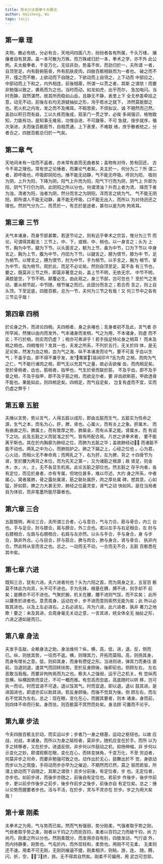 ```yaml
---
title: 陈长兴太极拳十大要论
author: Haisheng, Wu
tags: taiji
---
```


## 第一章 理

夫物，散必有统，分必有合，天地间四面八方，纷纷者各有所属，千头万绪， 攘攘者自有其源。盖一本可散为万殊，而万殊咸归於一本，拳术之学，亦不外 此公例。夫太极拳者，千变万化，无往非劲，势虽不侔，而劲归於一，夫所谓 一者，自顶至足，内有脏俯筋骨，外有肌肤皮肉，四肢百骸相联而为一者也。 破之而不开，撞之而不散，上欲动而下自随之，下欲动而上自领之，上下动而 中部应之，中部动而上下和之，内外相连，前後相需，所谓一以贯之者，其斯 之谓欤！而要非勉强以致之，袭焉而为之也。当时而动，如龙如虎，出乎而尔， 急加电闪。当时而静，寂然湛然，居其所而稳如山岳。且静无不静，表里上下 全无参差牵挂之意，动无不动，前後左右均无游疑抽扯之形，洵乎若水之就下， 沛然莫能御之也。若火机之内攻，发之而不及掩耳。不暇思索，不烦拟议，诚 不期然而己然。盖劲以积日而有益，工以久练而後成，观圣门一贯之学，必俟 多闻强识，格物致知，力能有功，是知事无难易，功惟自进，不可躐等，不可 急就，按步就序，循次渐进，夫而後百骸筋节，自相贯通，上下表里，不难联 络，庶乎散者统之，分者合之，四肢百骸总归於一气矣。

## 第二章 气

天地间未有一往而不返者，亦未常有直而无曲者矣；盖物有对待，势有回还， 古今不易之理也。常有世之论捶者，而兼论气者矣。夫主於一，何分为二？所 谓二者，即呼吸也，呼吸即阴阳也。捶不能无动静，气不能无呼吸。呼则为阳， 吸则为阴，上升为阳，下降为阴，阳气上升而为阳，阳气下行而为阴，阴气上 升即为阳，阴气下行仍为阴，此阴阳之所以分也。何谓清浊？升而上者为清， 降而下者为浊，清者为阳，浊者为阴，然分而言之为阴阳，浑而言之统为气。 气不能无阴阳，即所谓人不能无动静，鼻不能无呼吸，口不能无出入，而所以 为对待迥还之理也。然则气分为二，而贯於一，有志於是途者，甚勿以是为拘 拘焉耳。

## 第三章 三节

夫气本诸身，而身节部甚繁，若逐节论之，则有远乎拳术之宗旨，惟分为三节 而论，可谓得其截法：三节上、中、下，或根、中、梢也。以一身言之；头为 上节，胸为中节，腿为下节。以头面言之，额为上节，鼻为中节，口为下节以 中身言之，胸为上节，腹为中节，丹田为下节。以腿言之，膀为恨节，膝为中 节，足为梢节。以臂言之，膊为恨节，肘为中节，手为梢节。以手言之，腕为 根节，掌为中节，指为梢节。观於此，而足不必论矣。然则自顶至足，莫不各 有三节也，要之，既莫非三节之所，即莫非著意之处，盖上节不明，无依无宗， 中节不明，满腔是空，下节不明，颠覆必生。由此观之，身三节部，岂可忽也？ 至於气之发动，要从梢节起，中节随，根节催之而已。此固分而言之；若合而 言之，则上自头顶，下至足底，四肢百骸，总为一节，夫何为三节之有哉！又 何三节中之各有三节云乎哉！

## 第四章 四梢

於论身之外，而进论四梢。夫四梢者，身之余褚也；言身者初不及此，言气者 亦所罕闻，然捶以由内而发外，气本诸身而发梢，气之为用，不本诸身，则虚 而不实；不行於梢，则实而仍虚？；梢亦可弗讲乎！若手指足特论身之梢耳！ 而未及梢之梢也。四梢惟何？发其一也，夫发之所系，不列於五行，无关於四 体，是无足论矣，然发为血之梢，血为气之海，纵不本诸发而论气，要不可虽 乎血以生气；不虽乎血，即不得不兼乎发，发?骞冢易阋印Ｒ?舌为肉 之梢，而肉为气之仁，气不能行诸肉之梢，即气无以充其气之量，故必舌欲催 齿，而肉梢足矣。至於骨梢者，齿也，筋梢者，指甲也，气生於骨而联於筋， 不及乎齿，即不及乎骨之梢，不及乎指甲，即不及乎筋之梢，而欲足尔者，要 非齿欲斯筋，甲欲透骨不能也。果能如此，则四梢足矣。四梢足，而气自足矣， 岂复有虚而不宜，实而仍虚之弊乎！

## 第五章 五脏

夫捶以言势，势以言气，人得五脏以成形，即由五脏而生气，五脏实为性命之 源，生气之本，而名为心，肝，脾，肾也。心属火，而有炎上之象。肝属木， 而有曲直之形。脾属土，而有敦厚之势，肺属金，而有从革之能。肾属水，而 有润下之功。此及五脏之义而犹准之於气，皆有所配合焉。凡世之讲拳术者， 要不能离乎斯也。其在於内胸廊为肺经之位，而肺为五脏之华；盖故肺经动， 而诸脏不能不动也。两乳之中为心，而肺抱护之。肺之下膈之上，心经之位也 。心为君，心火动，而相火无不奉命焉；而两乳之下，右为肝，左为脾，背之 十四骨节为肾，至於腰为两背之本位，而为先天之第一，又为诸脏之根源；故 肾足，则金木，水，火，土，无不各显生机焉。此论五脏之部位也。然五脏之 存乎内者，各有定位，而见於身者，亦有专属，但地位甚多，难以尽述，大约 身之所系，中者属心，窝者属肺，骨之露处属肾，筋之联处属肝，肉之厚处属 碑，想其意，心如猛，肝如箭，脾之力大甚无穷，肺经之位最灵变，肾气之动 快如风，是在当局者自为体验，而非笔墨所能尽罄者也。

## 第六章 三合

五脏既明，再论三合，夫所谓三合者，心与意合，气与力合，筋与骨合，内三 台也。手与足合，肘与膝合，肩与膀合，外三合也。若以左手与右足相合，左 肘与右膝相合，左肩与右膀相合，右肩与左亦然。以头与手合，手与身合，身 与步合，孰非外合。心与目合，肝与筋合，脾与肉合，肺与身合，肾与骨合， 执非内合。然此特从变而言之也。总之。一动而无不动，一合而无不合，五脏 百骸悉在其中矣。

## 第七章 六进

既知三合，犹有六进。夫六进者何也？头为六阳之首，而为周身之主，五官百 骸莫不体此为向背，头不可不进也。手为先锋，根基在膊，膊不进，则手却不 前矣；是膊亦不可不进也。气聚於腕，机关在腰，腰不进则气馁，而不实矣； 此所以腰贵於进者也。意贯周身，运动在步，步不进而意则索然无能为矣；此 所以必取其进也。以及上左必进右。上右必进左。共为六进，此六进者，孰非 著力之地欺！要之：未及其进，合周身毫无关动之意，一言其进，统全体全无 抽扯之形，六进之道如是而已。

## 第八章 身法

夫发手击敌，全赖身法之助，身法维何？纵，横，高，低，进，退，反，侧而 已。纵，则放其势，一往而不返。横，则理其力，开拓而莫阻。高，则扬其身， 而身有增长之意。低，则抑其身，而身有攒促之形。当进则进，弹其力而勇往 直前。当退则退，速其气而回转扶势。至於反身顾後，後即前也。侧顾左右， 左右恶敢当我哉。而要非拘拘焉而为之也。察夫人之强弱，运乎己之机关，有 忽纵而忽横，纵横因势而变迁，不可一概而推。有忽高而忽底，高底随时以转 移，岂可执一而论。时而宜进不可退，退以馁其气。时而宜退，即以退，退以 鼓其进。是进固进也，即退亦实以助其进。若反身顾後。而後不觉其为後。侧 顾左右，而左右不觉其为左右。总之：现在眼，变化在心，而握其要者，则本 诸身。身而前，则四体不命而行矣。身而怯，则百骸莫不冥然而处矣。身法顾 可置而不论乎。

## 第九章 步法

今夫四肢百骸主於动，而实运以步；步者乃一身之根基，运动之枢纽也。以故 应战，对战，本诸身。而所以为身之砥柱者，莫非步。随机应变在於手。而所 以为手之转移者，又在於步。进退反侧，非步何以作鼓动之机，抑扬伸缩，非 步何以示变化之妙。即谓观察在眼，变化在心，而转变抹角，千变万化，不至 穷迫者，何莫非步之司命，而要非勉强可致之也。动作出於无心，鼓舞出於不 觉，身欲动而步以为之周旋，手将动而步亦早为之催迫，不期然而已然，莫之 驱而若驱，所谓上欲动而下自随之，其斯之谓欤！且步分前後，有定位者，步 也。无定位者，亦步也。如前步进，而後步亦随之，前後自有定位也。若前步 作後步，後步作前步，更以前步作後步之前步，後步作前步之後步，前後亦自 有定位矣。总之：捶以论势而握要者步也。活与不活，在於步，灵与不灵亦在 於步。步之为用大矣哉！

## 第十章 刚柔

夫拳术之为用，气与势而已矣。然而气有强弱，势分刚柔，气强者取乎势之刚， 气弱者取乎势之柔，刚者以千钧之力而扼百钧，柔者以百钧之力而破千钧，尚 力尚巧，刚柔之所以分也。然刚柔既分，而发用亦自有别，四肢发动，气行谙 外，而内持静重，刚势也。气屯於内，而外现轻和，柔势也。用刚不可无柔， 无柔则还不速。用柔不可无刚，无刚则催逼不捷，刚柔相济，则粘，游，连， 随，腾，闪，折，空，，，挤，捺。无不得其自然矣。刚柔不可偏用，用 武岂可忽耶。
